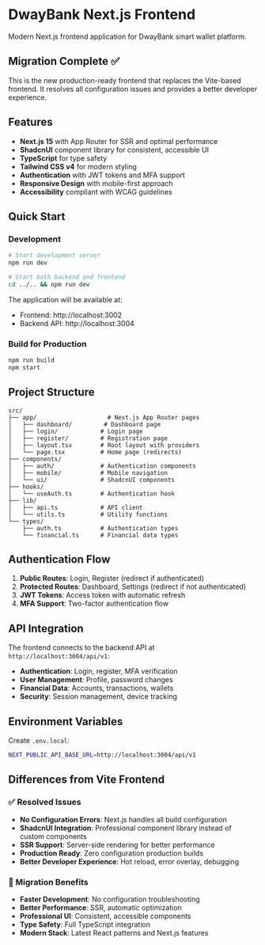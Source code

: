 # DwayBank Next.js Frontend

Modern Next.js frontend application for DwayBank smart wallet platform.

## Migration Complete ✅

This is the new production-ready frontend that replaces the Vite-based frontend. It resolves all configuration issues and provides a better developer experience.

## Features

- **Next.js 15** with App Router for SSR and optimal performance
- **ShadcnUI** component library for consistent, accessible UI
- **TypeScript** for type safety
- **Tailwind CSS v4** for modern styling
- **Authentication** with JWT tokens and MFA support
- **Responsive Design** with mobile-first approach
- **Accessibility** compliant with WCAG guidelines

## Quick Start

### Development

```bash
# Start development server
npm run dev

# Start both backend and frontend
cd ../.. && npm run dev
```

The application will be available at:
- Frontend: http://localhost:3002
- Backend API: http://localhost:3004

### Build for Production

```bash
npm run build
npm start
```

## Project Structure

```
src/
├── app/                    # Next.js App Router pages
│   ├── dashboard/         # Dashboard page
│   ├── login/            # Login page  
│   ├── register/         # Registration page
│   ├── layout.tsx        # Root layout with providers
│   └── page.tsx          # Home page (redirects)
├── components/
│   ├── auth/             # Authentication components
│   ├── mobile/           # Mobile navigation
│   └── ui/               # ShadcnUI components
├── hooks/
│   └── useAuth.ts        # Authentication hook
├── lib/
│   ├── api.ts            # API client
│   └── utils.ts          # Utility functions
└── types/
    ├── auth.ts           # Authentication types
    └── financial.ts      # Financial data types
```

## Authentication Flow

1. **Public Routes**: Login, Register (redirect if authenticated)
2. **Protected Routes**: Dashboard, Settings (redirect if not authenticated)
3. **JWT Tokens**: Access token with automatic refresh
4. **MFA Support**: Two-factor authentication flow

## API Integration

The frontend connects to the backend API at `http://localhost:3004/api/v1`:

- **Authentication**: Login, register, MFA verification
- **User Management**: Profile, password changes
- **Financial Data**: Accounts, transactions, wallets
- **Security**: Session management, device tracking

## Environment Variables

Create `.env.local`:

```bash
NEXT_PUBLIC_API_BASE_URL=http://localhost:3004/api/v1
```

## Differences from Vite Frontend

### ✅ Resolved Issues

- **No Configuration Errors**: Next.js handles all build configuration
- **ShadcnUI Integration**: Professional component library instead of custom components
- **SSR Support**: Server-side rendering for better performance
- **Production Ready**: Zero configuration production builds
- **Better Developer Experience**: Hot reload, error overlay, debugging

### 🔄 Migration Benefits

- **Faster Development**: No configuration troubleshooting
- **Better Performance**: SSR, automatic optimization
- **Professional UI**: Consistent, accessible components
- **Type Safety**: Full TypeScript integration
- **Modern Stack**: Latest React patterns and Next.js features
